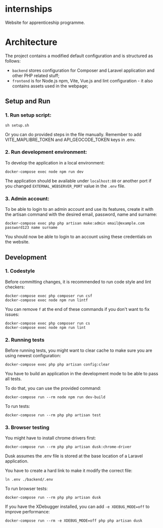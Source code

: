 # internships
Website for apprenticeship programme.
# Architecture
The project contains a modified default configuration and is structured as follows:
* `backend` stores configuration for Composer and Laravel application and other PHP related stuff;
* `frontend` is for Node.js npm, Vite, Vue.js and lint configuration - it also contains assets used in the webpage;

## Setup and Run
### 1. Run setup script:
```shell script
sh setup.sh
```
Or you can do provided steps in the file manually.
Remember to add VITE_MAPLIBRE_TOKEN and API_GEOCODE_TOKEN keys in .env.

### 2. Run development environment:
To develop the application in a local environment:
```shell script
docker-compose exec node npm run dev
```
The application should be available under `localhost:80` or another port if you changed `EXTERNAL_WEBSERVER_PORT` value in the `.env` file.

### 3. Admin account:
To be able to login to an admin account and use its features, create it with the artisan command with the desired email, password, name and surname:
```shell script
docker-compose exec php php artisan make:admin email@example.com password123 name surname
```
You should now be able to login to an account using these credentials on the website.

## Development
### 1. Codestyle
Before committing changes, it is recommended to run code style and lint checkers:
```shell script
docker-compose exec php composer run csf
docker-compose exec node npm run lintf
```
You can remove `f` at the end of these commands if you don't want to fix issues:
```shell script
docker-compose exec php composer run cs
docker-compose exec node npm run lint
```

### 2. Running tests
Before running tests, you might want to clear cache to make sure you are using newest configuration:
```
docker-compose exec php php artisan config:clear
```

You have to build an application in the development mode to be able to pass all tests.

To do that, you can use the provided command:
```shell script
docker-compose run --rm node npm run dev-build
```

To run tests:
```shell script
docker-compose run --rm php php artisan test
```

### 3. Browser testing
You might have to install chrome drivers first:
```shell script
docker-compose run --rm php php artisan dusk:chrome-driver
```

Dusk assumes the .env file is stored at the base location of a Laravel application.

You have to create a hard link to make it modify the correct file:
```shell script
ln .env ./backend/.env
```

To run browser tests:
```shell script
docker-compose run --rm php php artisan dusk
```

If you have the XDebugger installed, you can add `-e XDEBUG_MODE=off` to improve performance:
```shell script
docker-compose run --rm -e XDEBUG_MODE=off php php artisan dusk
```